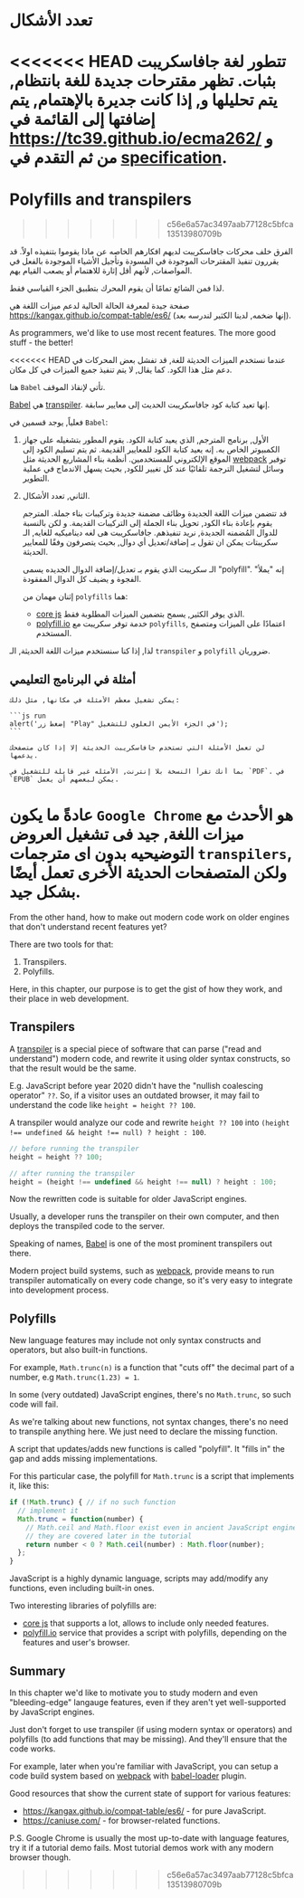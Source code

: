 # تعدد الأشكال

<<<<<<< HEAD
تتطور لغة جافاسكريبت بثبات. تظهر مقترحات جديدة للغة بانتظام, يتم تحليلها و, إذا كانت جديرة بالإهتمام, يتم إضافتها إلى القائمة في <https://tc39.github.io/ecma262/> و من ثم التقدم في [specification](http://www.ecma-international.org/publications/standards/Ecma-262.htm).
=======
# Polyfills and transpilers
>>>>>>> c56e6a57ac3497aab77128c5bfca13513980709b

الفرق خلف محركات جافاسكريبت لديهم افكارهم الخاصه عن ماذا يقوموا بتنفيذه اولاً. قد يقررون تنفيذ المقترحات الموجودة في المسودة وتأجيل الأشياء الموجودة بالفعل في المواصفات, لأنهم أقل إثارة للاهتمام أو يصعب القيام بهم.

لذا فمن الشائع تمامًا أن يقوم المحرك بتطبيق الجزء القياسي فقط.

صفحة جيدة لمعرفة الحالة الحالية لدعم ميزات اللغة هي <https://kangax.github.io/compat-table/es6/> (إنها ضخمه, لدينا الكثير لندرسه بعد).

As programmers, we'd like to use most recent features. The more good stuff - the better!

<<<<<<< HEAD
عندما نستخدم الميزات الحديثة للغة, قد تفشل بعض المحركات في دعم مثل هذا الكود. كما يقال, لا يتم تنفيذ جميع الميزات في كل مكان.

هنا `Babel` تأتي لإنقاذ الموقف.

[Babel](https://babeljs.io) هي [transpiler](https://en.wikipedia.org/wiki/Source-to-source_compiler). إنها تعيد كتابة كود جافاسكريبت الحديث إلى معايير سابقة.

فعلياً, يوجد قسمين في `Babel`:

1. الأول, برنامج المترجم, الذي يعيد كتابة الكود. يقوم المطور بتشغيله على جهاز الكمبيوتر الخاص به. إنه يعيد كتابة الكود للمعايير القديمة. ثم يتم تسليم الكود إلى الموقع الإلكتروني للمستخدمين. أنظمة بناء المشاريع الحديثة مثل [webpack](http://webpack.github.io/) توفير وسائل لتشغيل الترجمة تلقائيًا عند كل تغيير للكود, بحيث يسهل الاندماج في عملية التطوير.

2. الثاني, تعدد الأشكال.

   قد تتضمن ميزات اللغة الجديدة وظائف مضمنة جديدة وتركيبات بناء جملة.
   المترجم يقوم بإعادة بناء الكود, تحويل بناء الجملة إلى التركيبات القديمة. و لكن بالنسبة للدوال المُضمنه الجديدة, نريد تنفيذهم. جافاسكريبت هى لغه ديناميكيه للغايه, الـ سكريبتات يمكن ان تقول بـ إضافة/تعديل أي دوال, بحيث يتصرفون وفقًا للمعايير الحديثة.

   الـ سكريبت الذي يقوم بـ تعديل/إضافة الدوال الجديده يسمى "polyfill". إنه "يملأ" الفجوة و يضيف كل الدوال المفقودة.

   إثنان مهمان من `polyfills` هما:

   - [core js](https://github.com/zloirock/core-js) الذي يوفر الكثير, يسمح بتضمين الميزات المطلوبة فقط.
   - [polyfill.io](http://polyfill.io) خدمة توفر سكريبت مع `polyfills`, اعتمادًا على الميزات ومتصفح المستخدم.

لذا, إذا كنا سنستخدم ميزات اللغة الحديثة, الـ `transpiler` و `polyfill` ضروريان.

## أمثلة في البرنامج التعليمي

````online
يمكن تشغيل معظم الأمثلة في مكانها, مثل ذلك:

```js run
alert('إضغط زر "Play" في الجزء الأيمن العلوي للتشغيل');
```

لن تعمل الأمثلة التي تستخدم جافاسكريبت الحديثة إلا إذا كان متصفحك يدعمها.
````

```offline
بما أنك تقرأ النسخة بلا إنترنت, الأمثله غير قابلة للتشغيل في `PDF`. في `EPUB` يمكن لبعضهم أن يعمل.
```

عادةً ما يكون `Google Chrome` هو الأحدث مع ميزات اللغة, جيد فى تشغيل العروض التوضيحيه بدون اى مترجمات `transpilers`, ولكن المتصفحات الحديثة الأخرى تعمل أيضًا بشكل جيد.
=======
From the other hand, how to make out modern code work on older engines that don't understand recent features yet?

There are two tools for that:

1. Transpilers.
2. Polyfills.

Here, in this chapter, our purpose is to get the gist of how they work, and their place in web development.

## Transpilers

A [transpiler](https://en.wikipedia.org/wiki/Source-to-source_compiler) is a special piece of software that can parse ("read and understand") modern code, and rewrite it using older syntax constructs, so that the result would be the same.

E.g. JavaScript before year 2020 didn't have the "nullish coalescing operator" `??`. So, if a visitor uses an outdated browser, it may fail to understand the code like `height = height ?? 100`.

A transpiler would analyze our code and rewrite `height ?? 100` into `(height !== undefined && height !== null) ? height : 100`.

```js
// before running the transpiler
height = height ?? 100;

// after running the transpiler
height = (height !== undefined && height !== null) ? height : 100;
```

Now the rewritten code is suitable for older JavaScript engines.

Usually, a developer runs the transpiler on their own computer, and then deploys the transpiled code to the server.

Speaking of names, [Babel](https://babeljs.io) is one of the most prominent transpilers out there. 

Modern project build systems, such as [webpack](http://webpack.github.io/), provide means to run transpiler automatically on every code change, so it's very easy to integrate into development process.

## Polyfills

New language features may include not only syntax constructs and operators, but also built-in functions.

For example, `Math.trunc(n)` is a function that "cuts off" the decimal part of a number, e.g `Math.trunc(1.23) = 1`.

In some (very outdated) JavaScript engines, there's no `Math.trunc`, so such code will fail.

As we're talking about new functions, not syntax changes, there's no need to transpile anything here. We just need to declare the missing function.

A script that updates/adds new functions is called "polyfill". It "fills in" the gap and adds missing implementations.

For this particular case, the polyfill for `Math.trunc` is a script that implements it, like this:

```js
if (!Math.trunc) { // if no such function
  // implement it
  Math.trunc = function(number) {
    // Math.ceil and Math.floor exist even in ancient JavaScript engines
    // they are covered later in the tutorial
    return number < 0 ? Math.ceil(number) : Math.floor(number);
  };
}
```

JavaScript is a highly dynamic language, scripts may add/modify any functions, even including built-in ones. 

Two interesting libraries of polyfills are:
- [core js](https://github.com/zloirock/core-js) that supports a lot, allows to include only needed features.
- [polyfill.io](http://polyfill.io) service that provides a script with polyfills, depending on the features and user's browser.


## Summary

In this chapter we'd like to motivate you to study modern and even "bleeding-edge" langauge features, even if they aren't yet well-supported by JavaScript engines.

Just don't forget to use transpiler (if using modern syntax or operators) and polyfills (to add functions that may be missing). And they'll ensure that the code works.

For example, later when you're familiar with JavaScript, you can setup a code build system based on [webpack](http://webpack.github.io/) with [babel-loader](https://github.com/babel/babel-loader) plugin.

Good resources that show the current state of support for various features:
- <https://kangax.github.io/compat-table/es6/> - for pure JavaScript.
- <https://caniuse.com/> - for browser-related functions.

P.S. Google Chrome is usually the most up-to-date with language features, try it if a tutorial demo fails. Most tutorial demos work with any modern browser though.

>>>>>>> c56e6a57ac3497aab77128c5bfca13513980709b
